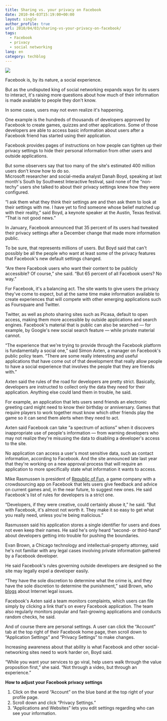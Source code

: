 ```yaml
---
title: Sharing vs. your privacy on Facebook
date: 2010-04-03T15:19:00+00:00
layout: single
author_profile: true
url: 2010/04/03/sharing-vs-your-privacy-on-facebook/
tags:
  - Facebook
  - privacy
  - social networking
lang: en
category: techblog
---
```

<div>
  <a href="http://1.bp.blogspot.com/_vaUVXcmC3OI/S7dVcxbN8MI/AAAAAAAABdU/Ua9VwIOF34E/s1600-h/story.facebook.privacy.fb.jpg" imageanchor="1"><img border="0" src="http://1.bp.blogspot.com/_vaUVXcmC3OI/S7dVcxbN8MI/AAAAAAAABdU/Ua9VwIOF34E/s1600/story.facebook.privacy.fb.jpg" /></a>
</div>

Facebook is, by its nature, a social experience.

But as the undisputed king of social networking expands ways for its users to interact, it's raising more questions about how much of their information is made available to people they don't know.

In some cases, users may not even realize it's happening.

One example is the hundreds of thousands of developers approved by Facebook to create games, quizzes and other applications. Some of those developers are able to access basic information about users after a Facebook friend has started using their application.

Facebook provides pages of instructions on how people can tighten up their privacy settings to hide their personal information from other users and outside applications.

But some observers say that too many of the site's estimated 400 million users don't know how to do so.  
Microsoft researcher and social-media analyst Danah Boyd, speaking at last month's South by Southwest Interactive festival, said none of the “non-techy” users she talked to about their privacy settings knew how they were configured.

“I ask them what they think their settings are and then ask them to look at their settings with me. I have yet to find someone whose belief matched up with their reality,” said Boyd, a keynote speaker at the Austin, Texas festival. “That is not good news.”

In January, Facebook announced that 35 percent of its users had tweaked their privacy settings after a December change that made more information public.

To be sure, that represents millions of users. But Boyd said that can't possibly be all the people who want at least some of the privacy features that Facebook's new default settings changed.

“Are there Facebook users who want their content to be publicly accessible? Of course,” she said. “But 65 percent of all Facebook users? No way.”

For Facebook, it's a balancing act. The site wants to give users the privacy they've come to expect, but at the same time make information available to create experiences that will compete with other emerging applications such as Foursquare and Twitter.

Twitter, as well as photo sharing sites such as Picasa, default to open access, making them more accessible by outside applications and search engines. Facebook's material that is public can also be searched &#8212; for example, by Google's new social search feature &#8212; while private material cannot.

“The experience that we're trying to provide through the Facebook platform is fundamentally a social one,” said Simon Axten, a manager on Facebook's public policy team. “There are some really interesting and useful applications that have come out of that development that really allow people to have a social experience that involves the people that they are friends with.”

Axten said the rules of the road for developers are pretty strict. Basically, developers are instructed to collect only the data they need for their application. Anything else could land them in trouble, he said.

For example, an application that lets users send friends an electronic greeting card might need to know their birthday or anniversary. Games that require players to work together must know which other friends play the game so it can send them alerts when they need to act.

Axten said Facebook can take “a spectrum of actions” when it discovers inappropriate use of people's information &#8212; from warning developers who may not realize they're misusing the data to disabling a developer's access to the site.

No application can access a user's most sensitive data, such as contact information, according to Facebook. And the site announced late last year that they're working on a new approval process that will require an application to more specifically state what information it wants to access.

Mike Rasmussen is president of <a href="http://www.repfun.com/" target="new">Republic of Fun</a>, a game company with a crowdsourcing app on Facebook that lets users give feedback and advice on current games and, in the near future, to suggest new ones. He said Facebook's list of rules for developers is a strict one.

“Developers, if they were creative, could certainly abuse it,” he said. “But with Facebook, it's almost not worth it. They make it so easy to get what you really need, unless you're being malicious.”

Rasmussen said his application stores a single identifier for users and does not even keep their names. He said he's only heard “second- or third-hand” about developers getting into trouble for pushing the boundaries.

Evan Brown, a Chicago technology and intellectual-property attorney, said he's not familiar with any legal cases involving private information gathered by a Facebook developer.

He said Facebook's rules governing outside developers are designed so the site may legally expel a developer easily.

“They have the sole discretion to determine what the crime is, and they have the sole discretion to determine the punishment,” said Brown, who <a href="http://blog.internetcases.com/" target="new">blogs</a> about Internet legal issues.

Facebook's Axten said a team monitors complaints, which users can file simply by clicking a link that's on every Facebook application. The team also regularly monitors popular and fast-growing applications and conducts random checks, he said.

And of course there are personal settings. A user can click the “Account” tab at the top right of their Facebook home page, then scroll down to “Application Settings” and “Privacy Settings” to make changes.

Increasing awareness about that ability is what Facebook and other social-networking sites need to work harder on, Boyd said.

“While you want your services to go viral, help users walk through the value proposition first,” she said. “Not through a video, but through an experience.”

**How to adjust your Facebook privacy settings**

  1. Click on the word “Account” on the blue band at the top right of your profile page.
  2. Scroll down and click “Privacy Settings.” 
  3. “Applications and Websites” lets you edit settings regarding who can see your information.